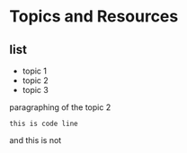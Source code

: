 # Topics and Resources

## list

* topic 1
* topic 2
* topic 3

paragraphing of the topic 2

```
this is code line
````
and this is not
